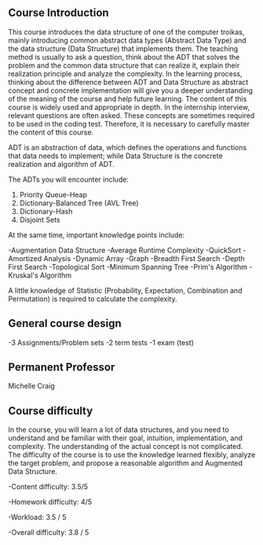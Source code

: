 ## Course Introduction

This course introduces the data structure of one of the computer troikas, mainly introducing common abstract data types (Abstract Data Type) and the data structure (Data Structure) that implements them. The teaching method is usually to ask a question, think about the ADT that solves the problem and the common data structure that can realize it, explain their realization principle and analyze the complexity. In the learning process, thinking about the difference between ADT and Data Structure as abstract concept and concrete implementation will give you a deeper understanding of the meaning of the course and help future learning. The content of this course is widely used and appropriate in depth. In the internship interview, relevant questions are often asked. These concepts are sometimes required to be used in the coding test. Therefore, it is necessary to carefully master the content of this course.

ADT is an abstraction of data, which defines the operations and functions that data needs to implement; while Data Structure is the concrete realization and algorithm of ADT.

The ADTs you will encounter include:

1. Priority Queue-Heap
2. Dictionary-Balanced Tree (AVL Tree)
3. Dictionary-Hash
4. Disjoint Sets

At the same time, important knowledge points include:

-Augmentation Data Structure
-Average Runtime Complexity
-QuickSort
-Amortized Analysis
-Dynamic Array
-Graph
  -Breadth First Search
  -Depth First Search
  -Topological Sort
  -Minimum Spanning Tree
  -Prim's Algorithm
  -Kruskal's Algorithm

A little knowledge of Statistic (Probability, Expectation, Combination and Permutation) is required to calculate the complexity.

## General course design

-3 Assignments/Problem sets
-2 term tests
-1 exam (test)

## Permanent Professor

Michelle Craig

## Course difficulty

In the course, you will learn a lot of data structures, and you need to understand and be familiar with their goal, intuition, implementation, and complexity. The understanding of the actual concept is not complicated. The difficulty of the course is to use the knowledge learned flexibly, analyze the target problem, and propose a reasonable algorithm and Augmented Data Structure.

-Content difficulty: 3.5/5

-Homework difficulty: 4/5

-Workload: 3.5 / 5

-Overall difficulty: 3.8 / 5